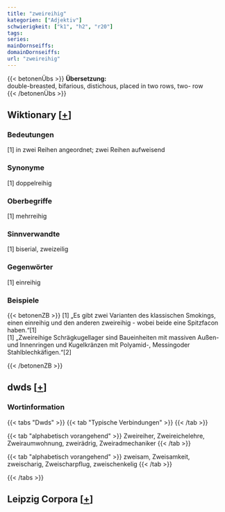 ```yaml
---
title: "zweireihig"
kategorien: ["Adjektiv"]
schwierigkeit: ["k1", "h2", "r20"]
tags:
series:
mainDornseiffs:
domainDornseiffs:
url: "zweireihig"
---
```


{{< betonenÜbs >}}
**Übersetzung:**  
double-breasted, bifarious, distichous, placed in two  rows, two- row  
{{< /betonenÜbs >}}

## Wiktionary [[+](https://de.wiktionary.org/wiki/zweireihig)]

### Bedeutungen
[1] in zwei Reihen angeordnet; zwei Reihen aufweisend  

### Synonyme
[1] doppelreihig  

### Oberbegriffe
[1] mehrreihig  

### Sinnverwandte
[1] biserial, zweizeilig  

### Gegenwörter
[1] einreihig  

### Beispiele
{{< betonenZB >}}
[1] „Es gibt zwei Varianten des klassischen Smokings, einen einreihig und den anderen zweireihig - wobei beide eine Spitzfacon haben.“[1]  
[1] „Zweireihige Schrägkugellager sind Baueinheiten mit massiven Außen- und Innenringen und Kugelkränzen mit Polyamid-, Messingoder Stahlblechkäfigen.“[2]  

{{< /betonenZB >}}


## dwds [[+](https://www.dwds.de/wb/zweireihig)]

### Wortinformation
{{< tabs "Dwds" >}}
{{< tab "Typische Verbindungen" >}}
{{< /tab >}}

{{< tab "alphabetisch vorangehend" >}}
Zweireiher, Zweireichelehre, Zweiraumwohnung, zweirädrig, Zweiradmechaniker
{{< /tab >}}

{{< tab "alphabetisch vorangehend" >}}
zweisam, Zweisamkeit, zweischarig, Zweischarpflug, zweischenkelig
{{< /tab >}}

{{< /tabs >}}

## Leipzig Corpora [[+](https://corpora.uni-leipzig.de/en/res?word=zweireihig&corpusId=deu_newscrawl-public_2018)]

